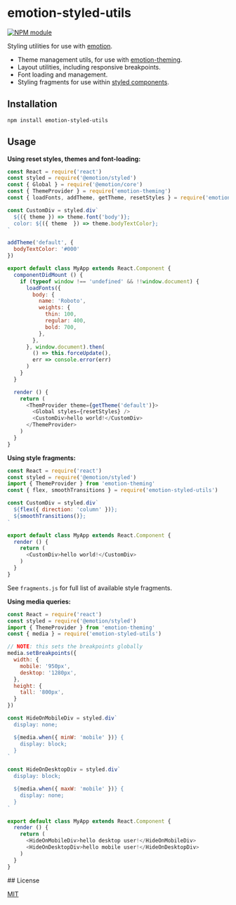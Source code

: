 # emotion-styled-utils

[![NPM module](https://badge.fury.io/js/emotion-styled-utils.svg)](https://badge.fury.io/js/emotion-styled-utils)

Styling utilities for use with [emotion](https://emotion.sh/).

* Theme management utils, for use with [emotion-theming](https://emotion.sh/docs/theming).
* Layout utilities, including responsive breakpoints.
* Font loading and management.
* Styling fragments for use within [styled components](https://emotion.sh/docs/styled).

## Installation

```shell
npm install emotion-styled-utils
```

## Usage

**Using reset styles, themes and font-loading:**

```js
const React = require('react')
const styled = require('@emotion/styled')
const { Global } = require('@emotion/core')
const { ThemeProvider } = require('emotion-theming')
const { loadFonts, addTheme, getTheme, resetStyles } = require('emotion-styled-utils')

const CustomDiv = styled.div`
  ${({ theme }) => theme.font('body')};
  color: ${({ theme  }) => theme.bodyTextColor};
`

addTheme('default', {
  bodyTextColor: '#000'
})

export default class MyApp extends React.Component {
  componentDidMount () {
    if (typeof window !== 'undefined' && !!window.document) {
      loadFonts({
        body: {
          name: 'Roboto',
          weights: {
            thin: 100,
            regular: 400,
            bold: 700,
          },
        },
      }, window.document).then(
        () => this.forceUpdate(),
        err => console.error(err)
      )
    }
  }

  render () {
    return (
      <ThemProvider theme={getTheme('default')}>
        <Global styles={resetStyles} />
        <CustomDiv>hello world!</CustomDiv>
      </ThemeProvider>
    )
  }
}
```

**Using style fragments:**

```js
const React = require('react')
const styled = require('@emotion/styled')
import { ThemeProvider } from 'emotion-theming'
const { flex, smoothTransitions } = require('emotion-styled-utils')

const CustomDiv = styled.div`
  ${flex({ direction: 'column' })};
  ${smoothTransitions()};
`

export default class MyApp extends React.Component {
  render () {
    return (
      <CustomDiv>hello world!</CustomDiv>
    )
  }
}
```

See `fragments.js` for full list of available style fragments.

**Using media queries:**

```js
const React = require('react')
const styled = require('@emotion/styled')
import { ThemeProvider } from 'emotion-theming'
const { media } = require('emotion-styled-utils')

// NOTE: this sets the breakpoints globally
media.setBreakpoints({
  width: {
    mobile: '950px',
    desktop: '1280px',
  },
  height: {
    tall: '800px',
  }
})

const HideOnMobileDiv = styled.div`
  display: none;

  ${media.when({ minW: 'mobile' })} {
    display: block;
  }
`

const HideOnDesktopDiv = styled.div`
  display: block;

  ${media.when({ maxW: 'mobile' })} {
    display: none;
  }
`

export default class MyApp extends React.Component {
  render () {
    return (
      <HideOnMobileDiv>hello desktop user!</HideOnMobileDiv>
      <HideOnDesktopDiv>hello mobile user!</HideOnDesktopDiv>
    )
  }
}
```


## License

[MIT](LICENSE.md)
